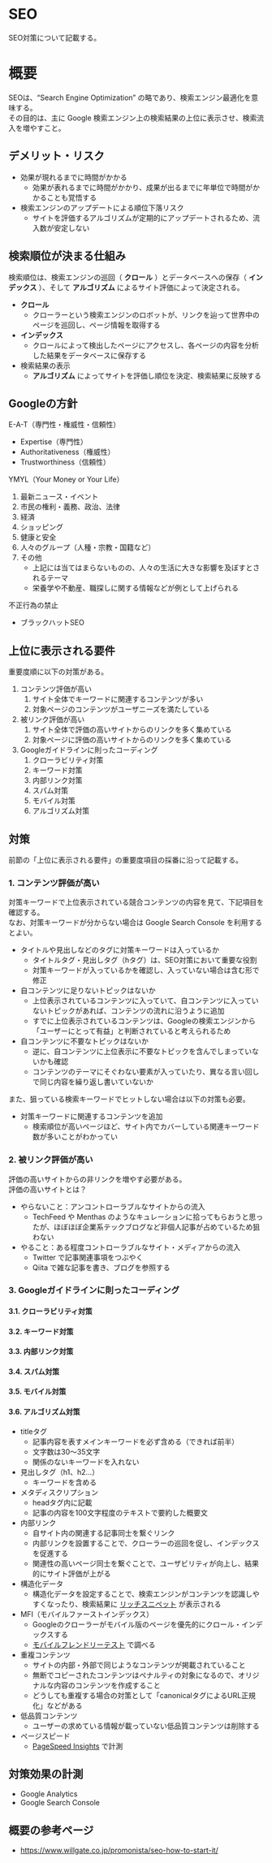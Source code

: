 # SEO

SEO対策について記載する。

# 概要

SEOは、“Search Engine Optimization” の略であり、検索エンジン最適化を意味する。  
その目的は、主に Google 検索エンジン上の検索結果の上位に表示させ、検索流入を増やすこと。

## デメリット・リスク

- 効果が現れるまでに時間がかかる
  - 効果が表れるまでに時間がかかり、成果が出るまでに年単位で時間がかかることも覚悟する
- 検索エンジンのアップデートによる順位下落リスク
  - サイトを評価するアルゴリズムが定期的にアップデートされるため、流入数が安定しない

## 検索順位が決まる仕組み

検索順位は、検索エンジンの巡回（ **クロール** ）とデータベースへの保存（ **インデックス** ）、そして **アルゴリズム** によるサイト評価によって決定される。

- **クロール**
  - クローラーという検索エンジンのロボットが、リンクを辿って世界中のページを巡回し、ページ情報を取得する
- **インデックス**
  - クロールによって検出したページにアクセスし、各ページの内容を分析した結果をデータベースに保存する
- 検索結果の表示
  - **アルゴリズム** によってサイトを評価し順位を決定、検索結果に反映する

## Googleの方針

E-A-T（専門性・権威性・信頼性）

- Expertise（専門性）
- Authoritativeness（権威性）
- Trustworthiness（信頼性）

YMYL（Your Money or Your Life）

1. 最新ニュース・イベント
2. 市民の権利・義務、政治、法律
3. 経済
4. ショッピング
5. 健康と安全
6. 人々のグループ（人種・宗教・国籍など）
7. その他
    - 上記には当てはまらないものの、人々の生活に大きな影響を及ぼすとされるテーマ
    - 栄養学や不動産、職探しに関する情報などが例として上げられる

不正行為の禁止

- ブラックハットSEO

## 上位に表示される要件

重要度順に以下の対策がある。

1. コンテンツ評価が高い
    1. サイト全体でキーワードに関連するコンテンツが多い
    2. 対象ページのコンテンツがユーザニーズを満たしている
2. 被リンク評価が高い
    1. サイト全体で評価の高いサイトからのリンクを多く集めている
    2. 対象ページに評価の高いサイトからのリンクを多く集めている
3. Googleガイドラインに則ったコーディング
    1. クローラビリティ対策
    2. キーワード対策
    3. 内部リンク対策
    4. スパム対策
    5. モバイル対策
    6. アルゴリズム対策

## 対策

前節の「上位に表示される要件」の重要度項目の採番に沿って記載する。

### 1. コンテンツ評価が高い

対策キーワードで上位表示されている競合コンテンツの内容を見て、下記項目を確認する。  
なお、対策キーワードが分からない場合は Google Search Console を利用するとよい。

- タイトルや見出しなどのタグに対策キーワードは入っているか
  - タイトルタグ・見出しタグ（hタグ）は、SEO対策において重要な役割
  - 対策キーワードが入っているかを確認し、入っていない場合は含む形で修正
- 自コンテンツに足りないトピックはないか
  - 上位表示されているコンテンツに入っていて、自コンテンツに入っていないトピックがあれば、コンテンツの流れに沿うように追加
  - すでに上位表示されているコンテンツは、Googleの検索エンジンから「ユーザーにとって有益」と判断されていると考えられるため
- 自コンテンツに不要なトピックはないか
  - 逆に、自コンテンツに上位表示に不要なトピックを含んでしまっていないかも確認
  - コンテンツのテーマにそぐわない要素が入っていたり、異なる言い回しで同じ内容を繰り返し書いていないか

また、狙っている検索キーワードでヒットしない場合は以下の対策も必要。

- 対策キーワードに関連するコンテンツを追加
  - 検索順位が高いページほど、サイト内でカバーしている関連キーワード数が多いことがわかってい

### 2. 被リンク評価が高い

評価の高いサイトからの非リンクを増やす必要がある。  
評価の高いサイトとは？

- やらないこと：アンコントローラブルなサイトからの流入
  - TechFeed や Menthas のようなキュレーションに拾ってもらおうと思ったが、ほぼほぼ企業系テックブログなど非個人記事が占めているため狙わない
- やること：ある程度コントローラブルなサイト・メディアからの流入
  - Twitter で記事関連事項をつぶやく
  - Qiita で雑な記事を書き、ブログを参照する

### 3. Googleガイドラインに則ったコーディング

#### 3.1. クローラビリティ対策
#### 3.2. キーワード対策
#### 3.3. 内部リンク対策
#### 3.4. スパム対策
#### 3.5. モバイル対策
#### 3.6. アルゴリズム対策

- titleタグ
  - 記事内容を表すメインキーワードを必ず含める（できれば前半）
  - 文字数は30～35文字
  - 関係のないキーワードを入れない
- 見出しタグ（h1、h2…）
  - キーワードを含める
- メタディスクリプション
  - headタグ内に記載
  - 記事の内容を100文字程度のテキストで要約した概要文
- 内部リンク
  - 自サイト内の関連する記事同士を繋ぐリンク
  - 内部リンクを設置することで、クローラーの巡回を促し、インデックスを促進する
  - 関連性の高いページ同士を繋ぐことで、ユーザビリティが向上し、結果的にサイト評価が上がる
- 構造化データ
  - 構造化データを設定することで、検索エンジンがコンテンツを認識しやすくなったり、検索結果に [リッチスニペット](https://www.willgate.co.jp/promonista/glossary/rich_snippet/) が表示される
- MFI（モバイルファーストインデックス）
  - Googleのクローラーがモバイル版のページを優先的にクロール・インデックスする
  - [モバイルフレンドリーテスト](https://search.google.com/test/mobile-friendly) で調べる
- 重複コンテンツ
  - サイトの内部・外部で同じようなコンテンツが掲載されていること
  - 無断でコピーされたコンテンツはペナルティの対象になるので、オリジナルな内容のコンテンツを作成すること
  - どうしても重複する場合の対策として「canonicalタグによるURL正規化」などがある
- 低品質コンテンツ
  - ユーザーの求めている情報が載っていない低品質コンテンツは削除する
- ページスピード
  - [PageSpeed Insights](https://pagespeed.web.dev/) で計測

## 対策効果の計測

- Google Analytics
- Google Search Console

## 概要の参考ページ

- https://www.willgate.co.jp/promonista/seo-how-to-start-it/